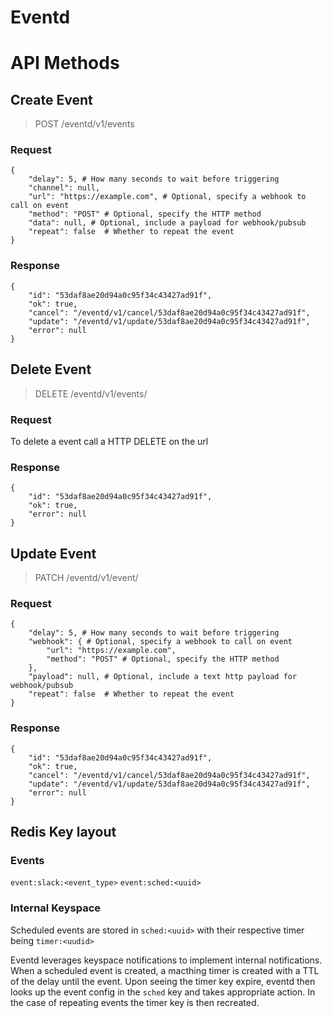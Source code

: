 # Eventd


# API Methods

## Create Event

> POST /eventd/v1/events

### Request
```
{
    "delay": 5, # How many seconds to wait before triggering
    "channel": null,
    "url": "https://example.com", # Optional, specify a webhook to call on event
    "method": "POST" # Optional, specify the HTTP method
    "data": null, # Optional, include a payload for webhook/pubsub
    "repeat": false  # Whether to repeat the event
}
```
### Response
```
{
    "id": "53daf8ae20d94a0c95f34c43427ad91f",
    "ok": true,
    "cancel": "/eventd/v1/cancel/53daf8ae20d94a0c95f34c43427ad91f",
    "update": "/eventd/v1/update/53daf8ae20d94a0c95f34c43427ad91f",
    "error": null
}
```

## Delete Event

> DELETE /eventd/v1/events/<id>

### Request
To delete a event call a HTTP DELETE on the url

### Response
```
{
    "id": "53daf8ae20d94a0c95f34c43427ad91f",
    "ok": true,
    "error": null
}
```

## Update Event

> PATCH /eventd/v1/event/<id>

### Request
```
{
    "delay": 5, # How many seconds to wait before triggering
    "webhook": { # Optional, specify a webhook to call on event
        "url": "https://example.com",
        "method": "POST" # Optional, specify the HTTP method
    },
    "payload": null, # Optional, include a text http payload for webhook/pubsub
    "repeat": false  # Whether to repeat the event
}
```
### Response
```
{
    "id": "53daf8ae20d94a0c95f34c43427ad91f",
    "ok": true,
    "cancel": "/eventd/v1/cancel/53daf8ae20d94a0c95f34c43427ad91f",
    "update": "/eventd/v1/update/53daf8ae20d94a0c95f34c43427ad91f",
    "error": null
}
```


## Redis Key layout

### Events

`event:slack:<event_type>`
`event:sched:<uuid>`

### Internal Keyspace

Scheduled events are stored in `sched:<uuid>` with their respective timer being `timer:<uudid>`

Eventd leverages keyspace notifications to implement internal notifications.
When a scheduled event is created, a macthing timer is created with a TTL of the delay until the event.
Upon seeing the timer key expire, eventd then looks up the event config in the `sched` key and takes appropriate action.
In the case of repeating events the timer key is then recreated.

